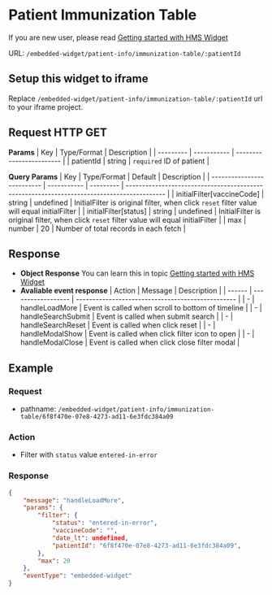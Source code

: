 # Patient Immunization Table

If you are new user, please read [Getting started with HMS Widget](/embedded-widget?widget=get-started)


URL: `/embedded-widget/patient-info/immunization-table/:patientId`

## Setup this widget to iframe
Replace `/embedded-widget/patient-info/immunization-table/:patientId` url to your iframe project.

## Request HTTP GET
**Params**
| Key       | Type/Format | Description              |
| --------- | ----------- | ------------------------ |
| patientId | string      | `required` ID of patient |

**Query Params**
| Key                        | Type/Format | Default   | Description                                                                                |
| -------------------------- | ----------- | --------- | ------------------------------------------------------------------------------------------ |
| initialFilter[vaccineCode] | string      | undefined | InitialFilter is original filter, when click `reset` filter value will equal initialFilter |
| initialFilter[status]      | string      | undefined | InitialFilter is original filter, when click `reset` filter value will equal initialFilter |
| max                        | number      | 20        | Number of total records in each fetch                                                      |

## Response
- **Object Response**
    You can learn this in topic [Getting started with HMS Widget](/embedded-widget?widget=get-started)
- **Avaliable event response**
   | Action | Message            | Description                                       |
   | ------ | ------------------ | ------------------------------------------------- |
   | -      | handleLoadMore     | Event is called when scroll to bottom of timeline |
   | -      | handleSearchSubmit | Event is called when submit search                |
   | -      | handleSearchReset  | Event is called when click reset                  |
   | -      | handleModalShow    | Event is called when click filter icon to open    |
   | -      | handleModalClose   | Event is called when click close filter modal     |

## Example

### Request
 - pathname: `/embedded-widget/patient-info/immunization-table/6f8f470e-07e8-4273-ad11-6e3fdc384a09` 

### Action
 - Filter with `status` value `entered-in-error`

### Response
```json
{
    "message": "handleLoadMore",
    "params": {
        "filter": {
            "status": "entered-in-error",
            "vaccineCode": "",
            "date_lt": undefined,
            "patientId": "6f8f470e-07e8-4273-ad11-6e3fdc384a09",
        },
        "max": 20
    },
    "eventType": "embedded-widget"
}
```

